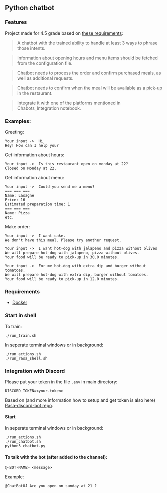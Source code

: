 ## Python chatbot

### Features

Project made for 4.5 grade based on [these requirements](https://github.com/codete/oreilly-intelligent-bots/blob/master/Homework.ipynb):
>A chatbot with the trained ability to handle at least 3 ways to phrase those intents.

>Information about opening hours and menu items should be fetched from the configuration file.

>Chatbot needs to process the order and confirm purchased meals, as well as additional requests.

>Chatbot needs to confirm when the meal will be available as a pick-up in the restaurant.

>Integrate it with one of the platforms mentioned in Chabots_Integration notebook.

### Examples:

Greeting:
```
Your input ->  Hi
Hey! How can I help you?
```

Get information about hours:
```
Your input ->  Is this restaurant open on monday at 22?
Closed on Monday at 22.
```

Get information about menu:
```
Your input ->  Could you send me a menu?
=== === ===
Name: Lasagne
Price: 16
Estimated preparation time: 1
=== === ===
Name: Pizza
etc.
```

Make order:
```
Your input ->  I want cake.
We don't have this meal. Please try another request.
```
```
Your input ->  I want hot-dog with jalapeno and pizza without olives
We will prepare hot-dog with jalapeno, pizza without olives.
Your food will be ready to pick-up in 30.0 minutes.
```

```
Your input ->  For me hot-dog with extra dip and burger without tomatoes.
We will prepare hot-dog with extra dip, burger without tomatoes.
Your food will be ready to pick-up in 12.0 minutes.
```

### Requirements

* [Docker](https://www.docker.com/)

### Start in shell

To train:
```
./run_train.sh
```

In seperate terminal windows or in background:
```
./run_actions.sh
./run_rasa_shell.sh
```


### Integration with Discord

Please put your token in the file `.env` in main directory:
```
DISCORD_TOKEN=<your-token>
```

Based on (and more information how to setup and get token is also here) [Rasa-discord-bot repo](https://github.com/Cybercube21/Rasa-discord-bot).


#### Start 
In seperate terminal windows or in background:

```
./run_actions.sh
./run_chatbot.sh
python3 chatbot.py
```

#### To talk with the bot (after added to the channel):
```
@<BOT-NAME> <message>
```

Example:
```
@ChatBotUJ Are you open on sunday at 21 ?
```